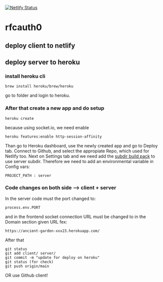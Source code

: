 [![Netlify Status](https://api.netlify.com/api/v1/badges/3142acde-0334-4c76-aeb1-f1703ec41aed/deploy-status)](https://app.netlify.com/sites/happy-wescoff-68c862/deploys)

# rfcauth0

## deploy client to netlify
## deploy server to heroku
### install heroku cli
~~~
brew install heroku/brew/heroku
~~~
go to folder and login to heroku. 
### After that create a new app and do setup
~~~
heroku create
~~~
because using socket.io, we need enable
~~~
heroku features:enable http-session-affinity
~~~
Than go to Heroku dashboard, use the newly created app and go to Deploy tab. Connect to Github, and select the appropiate Repo, which used for Netlify too.
Next on Settings tab and we need add the [subdir build pack](https://elements.heroku.com/buildpacks/timanovsky/subdir-heroku-buildpack) to use server subdir.
Therefore we need to add an environmental variable in Config vars:
~~~
PROJECT_PATH : server
~~~
### Code changes on both side --> client + server
In the server code must the port changed to:
~~~
process.env.PORT
~~~
and in the frontend socket connection URL must be changed to in the Domain section given URL fex:
~~~
https://ancient-garden-xxx23.herokuapp.com/
~~~
After that
~~~
git status
git add client/ server/
git commit -m "update for deploy on heroku"
git status (for check)
git push origin/main
~~~
OR use Github client!
